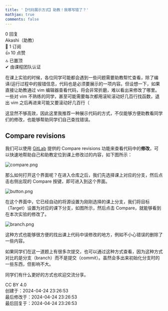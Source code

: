 ```yaml
---
title: '【代码展示方式】助教！我哪写错了？'
mathjax: true
comments: false
---
```

<div class="post-info">0 回复</div>

<div id="reply-0" class="reply">
<div class="reply-header">
<span>Akashi（助教）</span>
<div class="reply-badges"><div class="badge badge-subscribes">&#x1F516;&#xFE0E; 1 订阅</div><div class="badge badge-likes">&#x1F44D;&#xFE0E; 10 点赞</div><div class="badge badge-topped">&#x1F51D;&#xFE0E; 已置顶</div><div class="badge badge-authentic">&#x2714;&#xFE0E; 由课程团队认证</div></div>
</div>
<div class="reply-text">

在课上实验的时候，各位同学可能都会遇到一些问题需要助教帮忙查看，除了编译/运行过程中的报错信息，代码也是必须要展示的一项内容。但设想一下，如果直接让助教通过 vim 编辑器查看代码，将会非常折磨，难以看出来修改了哪里。一些对 vim 不熟练的同学，甚至可能需要每次都用滚轮滚动好几百行找函数，退出 vim 之后再进来可能又要滚动好几百行（

这显然不够高效，因此这里我推荐一种展示代码的方式，不仅能够方便助教看同学们的修改，也能够帮助同学们自己查找错误。

## Compare revisions

我们可以使用 [GitLab](https://git.os.buaa.edu.cn/) 提供的 Compare revisions 功能来查看代码中的**修改**，可以快速地帮助自己和助教定位到课上修改过的内容，如下图所示：

![compare.png](/images/os-discussions/166/compare.png)

那么如何打开这个界面呢？在进入仓库之后，我们先选择课上对应的分支，然后点击右侧出现的 Compare 按键，即可进入到这个界面。

![button.png](/images/os-discussions/166/button.png)

在这个界面中，它已经自动的将源设置为刚刚选择的课上分支，我们将目标（Target）设置为对应的课下分支，如图所示，然后点击 Compare，就能够看到在本次实验的修改了。

![branch.png](/images/os-discussions/166/branch.png)

这种方式也能够很方便的找出课上代码中误修改的地方，例如不小心错误的删除了一些内容。

如果同学们在这一道题上有很多次提交，也可以通过这种方式查看，因为这种方式对比的是分支（branch）而不是提交（commit）。虽然会多出来初始化分支时的一些东西，但影响不大。

同学们有什么更好的方式也欢迎交流分享。

</div>
<div class="reply-footer">
<span>CC BY 4.0</span>
<div class="reply-datetime">
创建于：<time datetime="2024-04-24T23:26:53.581834+08:00" title="2024-04-24T23:26:53.581834+08:00">2024-04-24 23:26:53</time>
<br>最后修改于：<time datetime="2024-04-24T23:26:53.581834+08:00" title="2024-04-24T23:26:53.581834+08:00">2024-04-24 23:26:53</time>
<br>最后回复于：<time datetime="2024-04-24T23:26:53.581834+08:00" title="2024-04-24T23:26:53.581834+08:00">2024-04-24 23:26:53</time>
</div>
</div>
<div style="clear: both;"></div>
</div>

